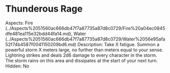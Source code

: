 # Thunderous Rage

Aspects: Fire (../Aspects%2051560ac666db47f7a87735a87d8c0729/Fire%20a04ec0845dfe481ea115e32bdd44fa14.md), Water (../Aspects%2051560ac666db47f7a87735a87d8c0729/Water%2056e95afa52f74b4587f0041150209bd6.md)
Description: Take X fatigue. Summon a powerful storm X meters large, no further than meters equal to your sense. Lightning strikes and deals 2d6 damage to every character in the storm. The storm rains on this area and dissipates at the start of your next turn.
Hidden: No
